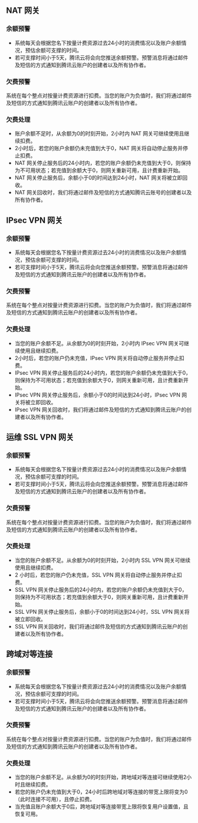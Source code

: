 ## NAT 网关
### 余额预警
- 系统每天会根据您名下按量计费资源过去24小时的消费情况以及账户余额情况，预估余额可支撑的时间。
- 若可支撑时间小于5天，腾讯云将会向您推送余额预警。预警消息将通过邮件及短信的方式通知到腾讯云账户的创建者以及所有协作者。

### 欠费预警
系统在每个整点对按量计费资源进行扣费。当您的账户为负值时，我们将通过邮件及短信的方式通知到腾讯云账户的创建者以及所有协作者。

### 欠费处理
- 账户余额不足时，从余额为0的时刻开始，2小时内 NAT 网关可继续使用且继续扣费。
- 2小时后，若您的账户余额仍未充值到大于0，NAT 网关将自动停止服务并停止扣费。
- NAT 网关停止服务后的24小时内，若您的账户余额仍未充值到大于0，则保持为不可用状态；若充值到余额大于0，则网关重新可用，且计费重新开始。
- NAT 网关停止服务后，余额小于0的时间达到24小时，NAT 网关将被立即回收。
- NAT 网关回收时，我们将通过邮件及短信的方式通知腾讯云账号的创建者以及所有协作者。


## IPsec VPN 网关 
### 余额预警
- 系统每天会根据您名下按量计费资源过去24小时的消费情况以及账户余额情况，预估余额可支撑的时间。
- 若可支撑时间小于5天，腾讯云将会向您推送余额预警。预警消息将通过邮件及短信的方式通知到腾讯云账户的创建者以及所有协作者。

### 欠费预警
系统在每个整点对按量计费资源进行扣费。当您的账户为负值时，我们将通过邮件及短信的方式通知到腾讯云账户的创建者以及所有协作者。

### 欠费处理
- 当您的账户余额不足。从余额为0的时刻开始，2小时内 IPsec VPN 网关可继续使用且继续扣费。
- 2小时后，若您的账户仍未充值，IPsec VPN 网关将自动停止服务并停止扣费。
- IPsec VPN 网关停止服务后的24小时内，若您的账户余额仍未充值到大于0，则保持为不可用状态；若充值到余额大于0，则网关重新可用，且计费重新开始。
- IPsec VPN 网关停止服务后，余额小于0的时间达到24小时，IPsec VPN 网关将被立即回收。
- IPsec VPN 网关回收时，我们将通过邮件及短信的方式通知到腾讯云账户的创建者以及所有协作者。


## 运维 SSL VPN 网关
### 余额预警
- 系统每天会根据您名下按量计费资源过去24小时的消费情况以及账户余额情况，预估余额可支撑的时间。
- 若可支撑时间小于5天，腾讯云将会向您推送余额预警。预警消息将通过邮件及短信的方式通知到腾讯云账户的创建者以及所有协作者。


### 欠费预警
系统在每个整点对按量计费资源进行扣费。当您的账户为负值时，我们将通过邮件及短信的方式通知到腾讯云账户的创建者以及所有协作者。

### 欠费处理
- 当您的账户余额不足。从余额为0的时刻开始，2小时内 SSL VPN 网关可继续使用且继续扣费。
- 2 小时后，若您的账户仍未充值，SSL VPN 网关将自动停止服务并停止扣费。
- SSL VPN 网关停止服务后的24小时内，若您的账户余额仍未充值到大于0，则保持为不可用状态；若充值到余额大于0，则网关重新可用，且计费重新开始。
- SSL VPN 网关停止服务后，余额小于0的时间达到24小时，SSL VPN 网关将被立即回收。
- SSL VPN 网关回收时，我们将通过邮件及短信的方式通知到腾讯云账户的创建者以及所有协作者。

## 跨域对等连接
### 余额预警
- 系统每天会根据您名下按量计费资源过去24小时的消费情况以及账户余额情况，预估余额可支撑的时间。
- 若可支撑时间小于5天，腾讯云将会向您推送余额预警。预警消息将通过邮件及短信的方式通知到腾讯云账户的创建者以及所有协作者。

### 欠费预警
系统在每个整点对按量计费资源进行扣费。当您的账户为负值时，我们将通过邮件及短信的方式通知到腾讯云账户的创建者以及所有协作者。

### 欠费处理
- 当您的账户余额不足。从余额为0的时刻开始，跨地域对等连接可继续使用2小时且继续扣费。
- 若您的账户仍未充值到大于0，24小时后跨地域对等连接的带宽上限将变为0（此时连接不可用），且停止扣费。
- 当充值且账户余额大于0后，跨地域对等连接带宽上限将恢复用户设置值，且恢复可用。
